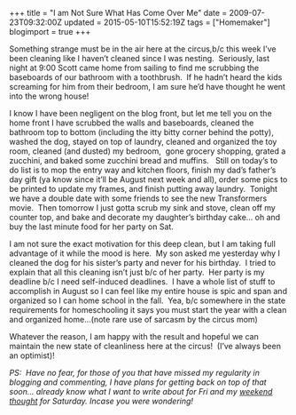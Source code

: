 +++
title = "I am Not Sure What Has Come Over Me"
date = 2009-07-23T09:32:00Z
updated = 2015-05-10T15:52:19Z
tags = ["Homemaker"]
blogimport = true 
+++

Something strange must be in the air here at the circus,b/c this week I’ve been cleaning like I haven’t cleaned since I was nesting.&#160; Seriously, last night at 9:00 Scott came home from sailing to find me scrubbing the baseboards of our bathroom with a toothbrush.&#160; If he hadn’t heard the kids screaming for him from their bedroom, I am sure he’d have thought he went into the wrong house! 

I know I have been negligent on the blog front, but let me tell you on the home front I have scrubbed the walls and baseboards, cleaned the bathroom top to bottom (including the itty bitty corner behind the potty), washed the dog, stayed on top of laundry, cleaned and organized the toy room, cleaned (and dusted) my bedroom,&#160; gone grocery shopping, grated a zucchini, and baked some zucchini bread and muffins.&#160;&#160; Still on today’s to do list is to mop the entry way and kitchen floors, finish my dad’s father’s day gift (ya know since it’ll be August next week and all), order some pics to be printed to update my frames, and finish putting away laundry.&#160; Tonight we have a double date with some friends to see the new Transformers movie.&#160; Then tomorrow I just gotta scrub my sink and stove, clean off my counter top, and bake and decorate my daughter’s birthday cake… oh and buy the last minute food for her party on Sat.&#160; 

I am not sure the exact motivation for this deep clean, but I am taking full advantage of it while the mood is here.&#160; My son asked me yesterday why I cleaned the dog for his sister’s party and never for his birthday.&#160; I tried to explain that all this cleaning isn’t just b/c of her party.&#160; Her party is my deadline b/c I need self-induced deadlines.&#160; I have a whole list of stuff to accomplish in August so I can feel like my entire house is spic and span and organized so I can home school in the fall.&#160; Yea, b/c somewhere in the state requirements for homeschooling it says you must start the year with a clean and organized home…(note rare use of sarcasm by the circus mom)

Whatever the reason, I am happy with the result and hopeful we can maintain the new state of cleanliness here at the circus!&#160; (I’ve always been an optimist)!

_PS:&#160; Have no fear, for those of you that have missed my regularity in blogging and commenting, I have plans for getting back on top of that soon… already know what I want to write about for Fri and my [weekend thought](http://lifeatthecircus.com/category/weekend-thoughts/) for Saturday._&#160;_Incase you were wondering!_
